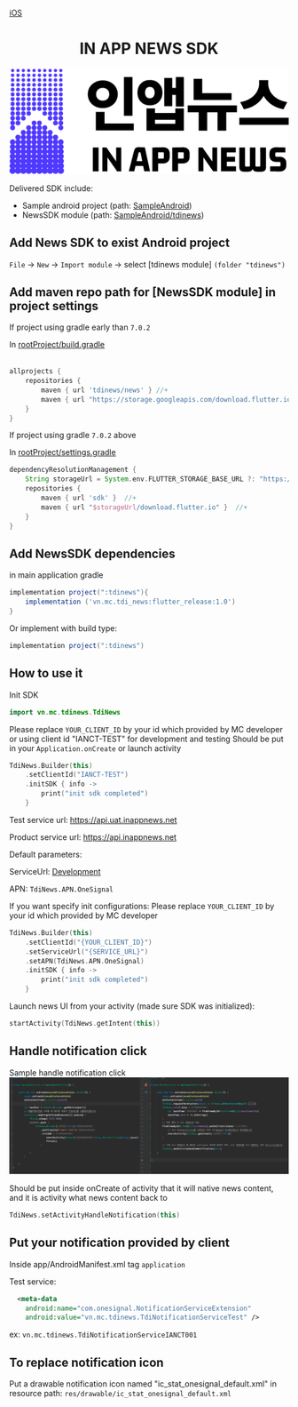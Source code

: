 [iOS](https://github.com/kaivumetacrew/Readme/tree/main/nsdkios) 

<div align="center">


# IN APP NEWS SDK
![logo_ko](https://raw.githubusercontent.com/kaivumetacrew/Readme/main/nsdkaos/logo_ko.png)

</div>

Delivered SDK include:
- Sample android project (path: [SampleAndroid]())
- NewsSDK module (path: [SampleAndroid/tdinews]())

## Add News SDK to exist Android project
`File` -> `New` -> `Import module` -> select [tdinews module] `(folder "tdinews")`

## Add maven repo path for [NewsSDK module] in project settings
If project using gradle early than `7.0.2`

In [rootProject/build.gradle]()

```groovy

allprojects {
    repositories {
        maven { url 'tdinews/news' } //+
        maven { url "https://storage.googleapis.com/download.flutter.io" } //+
    }
}

```

If project using gradle `7.0.2` above

In [rootProject/settings.gradle]()

```groovy
dependencyResolutionManagement {
    String storageUrl = System.env.FLUTTER_STORAGE_BASE_URL ?: "https://storage.googleapis.com" //+
    repositories {
        maven { url 'sdk' }  //+
        maven { url "$storageUrl/download.flutter.io" }  //+
    }
}

```

## Add NewsSDK dependencies
in main application gradle
```groovy
implementation project(":tdinews"){
    implementation ('vn.mc.tdi_news:flutter_release:1.0')
}
```

Or implement with build type:
```groovy
implementation project(":tdinews")
```

## How to use it
Init SDK
```kotlin
import vn.mc.tdinews.TdiNews
```

Please replace `YOUR_CLIENT_ID` by your id which provided by MC developer
or using client id "IANCT-TEST" for development and testing
Should be put in your `Application.onCreate` or launch activity
```kotlin
TdiNews.Builder(this)
    .setClientId("IANCT-TEST")
    .initSDK { info ->
        print("init sdk completed")
    }
```

Test service url: https://api.uat.inappnews.net

Product service url: https://api.inappnews.net

Default parameters:

ServiceUrl: [Development](https://api.uat.inappnews.net)

APN: `TdiNews.APN.OneSignal`

If you want specify init configurations:
Please replace `YOUR_CLIENT_ID` by your id which provided by MC developer
```kotlin
TdiNews.Builder(this)
    .setClientId("{YOUR_CLIENT_ID}")
    .setServiceUrl("{SERVICE_URL}")
    .setAPN(TdiNews.APN.OneSignal)
    .initSDK { info ->
        print("init sdk completed")
    }
```

Launch news UI from your activity (made sure SDK was initialized):
```kotlin
startActivity(TdiNews.getIntent(this))
```

## Handle notification click
Sample handle notification click 
![embed_framework](https://raw.githubusercontent.com/kaivumetacrew/Readme/main/nsdkaos/sample_flow.png)

Should be put inside onCreate of activity that it will native news content, and it is activity what news content back to
```kotlin
TdiNews.setActivityHandleNotification(this)
```

Put your notification provided by client
-
Inside app/AndroidManifest.xml tag `application`

Test service:
```xml
  <meta-data
    android:name="com.onesignal.NotificationServiceExtension"
    android:value="vn.mc.tdinews.TdiNotificationServiceTest" />
```

ex: `vn.mc.tdinews.TdiNotificationServiceIANCT001`

## To replace notification icon
Put a drawable notification icon named "ic_stat_onesignal_default.xml" 
in resource path: `res/drawable/ic_stat_onesignal_default.xml`


